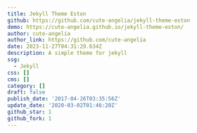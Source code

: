 ```yaml
---
title: Jekyll Theme Eston
github: https://github.com/cute-angelia/jekyll-theme-eston
demo: https://cute-angelia.github.io/jekyll-theme-eston/
author: cute-angelia
author_link: https://github.com/cute-angelia
date: 2023-11-27T04:31:29.634Z
description: A simple theme for jekyll
ssg:
  - Jekyll
css: []
cms: []
category: []
draft: false
publish_date: '2017-04-26T03:35:56Z'
update_date: '2020-03-02T01:46:20Z'
github_star: 1
github_fork: 1
---
```

